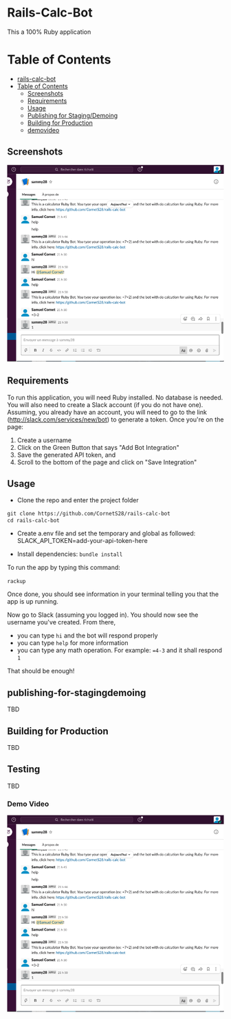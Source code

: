 # Rails-Calc-Bot

This a 100% Ruby application

# Table of Contents

- [rails-calc-bot](#rails-calc-bot)
- [Table of Contents](#table-of-contents)
  - [Screenshots](#screenshots)
  - [Requirements](#requirements)
  - [Usage](#usage)
  - [Publishing for Staging/Demoing](#publishing-for-stagingdemoing)
  - [Building for Production](#building-for-production)
  - [demovideo](#demo-video)


## Screenshots

![](images/imageBotApp.png)

## Requirements

To run this application, you will need Ruby installed. No database is needed.
You will also need to create a Slack account (if you do not have one). Assuming, you already have an account, you will need to go to the link (http://slack.com/services/new/bot) to generate a token. Once you're on the page:
 1. Create a username
 2. Click on the Green Button that says "Add Bot Integration"
 3. Save the generated API token, and
 4. Scroll to the bottom of the page and click on "Save Integration"


## Usage

- Clone the repo and enter the project folder

```
git clone https://github.com/CornetS28/rails-calc-bot
cd rails-calc-bot
```

- Create a.env file and set the temporary and global as followed: SLACK_API_TOKEN=add-your-api-token-here


- Install dependencies: `bundle install`


To run the app by typing this command:

``` rackup ```

Once done, you should see information in your terminal telling you that the app is up running.

Now go to Slack (assuming you logged in). You should now see the username you've created. From there, 
- you can type ```hi``` and the bot will respond properly
- you can type ```help``` for more information
- you can type any math operation. For example: ```=4-3``` and it shall respond ```1```



That should be enough!

## publishing-for-stagingdemoing

TBD

## Building for Production

TBD

## Testing
TBD

### Demo Video

[![Watch the demo video](images/imageBotApp.png)](https://youtu.be/r6bjwkaO6QQ)

